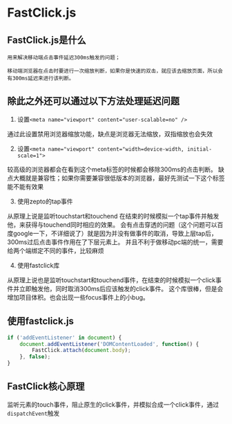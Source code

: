 # FastClick.js

## FastClick.js是什么

    用来解决移动端点击事件延迟300ms触发的问题；

    移动端浏览器在点击时要进行一次缩放判断，如果你是快速的双击，就应该去缩放页面，所以会有300ms延迟来进行该判断。

## 除此之外还可以通过以下方法处理延迟问题

1. 设置`<meta name="viewport" content="user-scalable=no" />`

通过此设置禁用浏览器缩放功能，缺点是浏览器无法缩放，双指缩放也会失效

2. 设置`<meta name="viewport" content="width=device-width, initial-scale=1">`

较高级的浏览器都会在看到这个meta标签的时候都会移除300ms的点击判断。
缺点大概就是兼容性；如果你需要兼容很低版本的浏览器，最好先测试一下这个标签能不能有效果

3. 使用zepto的tap事件

从原理上说是监听touchstart和touchend 在结束的时候模拟一个tap事件并触发他，来获得与touchend同时相应的效果。
会有点击穿透的问题（这个问题可以百度google一下，不详细说了）就是因为并没有做事件的取消，导致上层tap后，300ms过后点击事件作用在了下层元素上。
并且不利于做移动pc端的统一，需要给两个端绑定不同的事件，比较麻烦

4. 使用fastclick库

从原理上说也是监听touchstart和touchend事件，在结束的时候模拟一个click事件并立即触发他，同时取消300ms后应该触发的click事件。
这个库很棒，但是会增加项目体积。也会出现一些focus事件上的小bug。


## 使用fastclick.js

```js
if ('addEventListener' in document) {
    document.addEventListener('DOMContentLoaded', function() {
        FastClick.attach(document.body);
    }, false);
}
```

## FastClick核心原理

监听元素的touch事件，阻止原生的click事件，并模拟合成一个click事件，通过`dispatchEvent`触发

